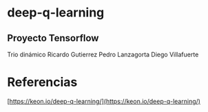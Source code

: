# deep-q-learning
## Proyecto Tensorflow
Trio dinámico 
Ricardo Gutierrez
Pedro Lanzagorta
Diego Villafuerte


# Referencias

[https://keon.io/deep-q-learning/](https://keon.io/deep-q-learning/)
